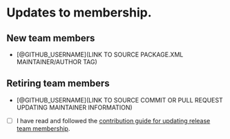 # Updates to <!-- RELEASE_TEAM --> membership.

## New team members

* [@GITHUB_USERNAME](LINK TO SOURCE PACKAGE.XML MAINTAINER/AUTHOR TAG)

## Retiring team members

* [@GITHUB_USERNAME](LINK TO SOURCE COMMIT OR PULL REQUEST UPDATING MAINTAINER INFORMATION)

* [ ] I have read and followed the [contribution guide for updating release team membership](https://github.com/ros2-gbp/ros2-gbp-github-org/tree/latest/CONTRIBUTING.md#Updating-team-membership).
